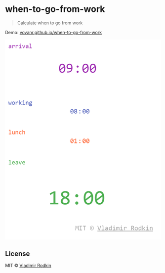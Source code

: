 # when-to-go-from-work

> Calculate when to go from work

Demo: [vovanr.github.io/when-to-go-from-work][demo]

![](preview.png)

## License
MIT © [Vladimir Rodkin](https://github.com/VovanR)

[demo]: http://vovanr.github.io/when-to-go-from-work
